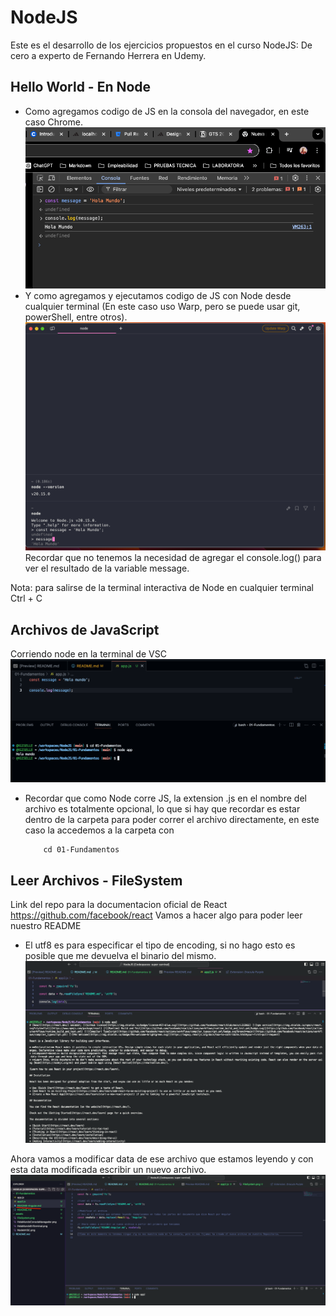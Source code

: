 # NodeJS
Este es el desarrollo de los ejercicios propuestos en el curso NodeJS: De cero a experto de Fernando Herrera en Udemy.

## Hello World - En Node
* Como agregamos codigo de JS en la consola del navegador, en este caso Chrome.
    ![Hola mundo en el navegador](assets/HolaMundoConsolaNavegador.png)
* Y como agregamos y ejecutamos codigo de JS con Node desde cualquier terminal (En este caso uso Warp, pero se puede usar git, powerShell, entre otros).
    ![Hola mundo en Terminal](assets/HolaMundoEnTerminal.png)
    Recordar que no tenemos la necesidad de agregar el console.log() para ver el resultado de la variable message.

Nota: para salirse de la terminal interactiva de Node en cualquier terminal Ctrl + C

## Archivos de JavaScript
Corriendo node en la terminal de VSC
    ![Node en VSC](assets/NodeInVSC.png)
* Recordar que como Node corre JS, la extension .js en el nombre del archivo es totalmente opcional, lo que si hay que recordar es estar dentro de la carpeta para poder correr el archivo directamente, en este caso la accedemos a la carpeta con 
    ```git
        cd 01-Fundamentos
    ```

## Leer Archivos - FileSystem
Link del repo para la documentacion oficial de React https://github.com/facebook/react
Vamos a hacer algo para poder leer nuestro README
* El utf8 es para especificar el tipo de encoding, si no hago esto es posible que me devuelva el binario del mismo.
    ![Leer archivos con Node- FileSystem](assets/FileSystem.png)

Ahora vamos a modificar data de ese archivo que estamos leyendo y con esta data modificada escribir un nuevo archivo.
    ![Modificar y escribir un nuevo archivo con Node- FileSystem](assets/writeFileSystem.png)